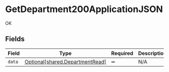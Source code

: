 # GetDepartment200ApplicationJSON

OK


## Fields

| Field                                                                    | Type                                                                     | Required                                                                 | Description                                                              |
| ------------------------------------------------------------------------ | ------------------------------------------------------------------------ | ------------------------------------------------------------------------ | ------------------------------------------------------------------------ |
| `data`                                                                   | [Optional[shared.DepartmentRead]](../../models/shared/departmentread.md) | :heavy_minus_sign:                                                       | N/A                                                                      |